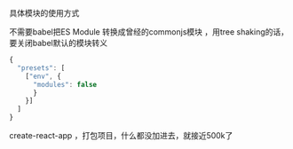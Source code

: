具体模块的使用方式


不需要babel把ES Module 转换成曾经的commonjs模块  ，用tree shaking的话，要关闭babel默认的模块转义 

```js
{
  "presets": [
    ["env", {
      "modules": false
      }
    }]
  ]
}
```


create-react-app ，打包项目，什么都没加进去，就接近500k了